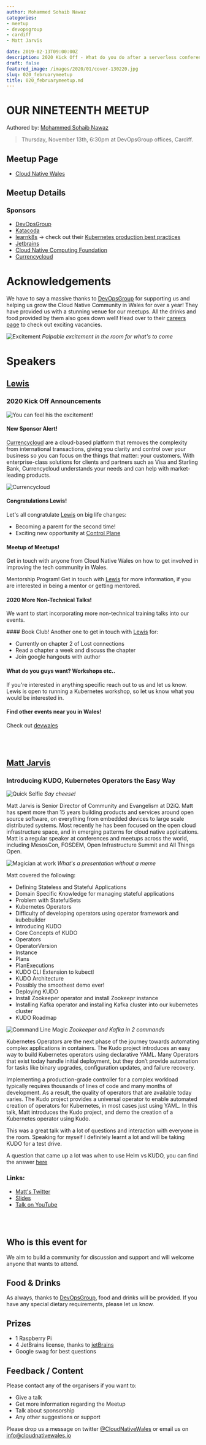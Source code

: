 ```yaml
---
author: Mohammed Sohaib Nawaz
categories:
- meetup
- devopsgroup
- cardiff
- Matt Jarvis

date: 2019-02-13T09:00:00Z
description: 2020 Kick Off - What do you do after a serverless conference? Attended a meetup of course!
draft: false
featured_image: /images/2020/01/cover-130220.jpg
slug: 020_februarymeetup
title: 020_februarymeetup.md
---
```


# OUR NINETEENTH MEETUP
Authored by: [Mohammed Sohaib Nawaz](https://twitter.com/saibnawaz)

> Thursday, November 13th, 6:30pm at DevOpsGroup offices, Cardiff.

## Meetup Page

* [Cloud Native Wales](https://www.meetup.com/cloudnativewales/)

## Meetup Details
### Sponsors

* [DevOpsGroup](https://www.devopsgroup.com/)
* [Katacoda](https://www.katacoda.com)
* [learnk8s](https://learnk8s.io/) -> check out their [Kubernetes production best practices](https://learnk8s.io/production-best-practices/)
* [Jetbrains](https://www.jetbrains.com/)
* [Cloud Native Computing Foundation](https://www.cncf.io/)
* [Currencycloud](https://www.currencycloud.com/)

# Acknowledgements

We have to say a massive thanks to [DevOpsGroup](https://www.devopsgroup.com/) for supporting us and helping us grow the Cloud Native Community in Wales for over a year! They have provided us with a stunning venue for our meetups. All the drinks and food provided by them also goes down well! Head over to their [careers page](https://www.devopsgroup.com/careers/) to check out exciting vacancies.

![Excitement](/images/2020/01/130220-2.jpeg)
*Palpable excitement in the room for what's to come*

# Speakers

## [Lewis](https://twitter.com/dantwining)
### 2020 Kick Off Announcements 

![You can feel his the excitement!](/images/2020/01/130220-3.jpeg)


#### New Sponsor Alert!  
[Currencycloud](https://www.currencycloud.com/) are a cloud-based platform that removes the complexity from international transactions, giving you clarity and control over your business so you can focus on the things that matter: your customers. With enterprise-class solutions for clients and partners such as Visa and Starling Bank, Currencycloud understands your needs and can help with market-leading products. 

![Currencycloud](/images/2020/01/currencycloud.jpeg)

#### Congratulations Lewis! 
Let's all congratulate [Lewis](https://twitter.com/denhamparry) on big life changes:
 * Becoming a parent for the second time!  
 * Exciting new opportunity at [Control Plane](https://control-plane.io/)  

#### Meetup of Meetups!
Get in touch with anyone from Cloud Native Wales on how to get involved in improving the tech community in Wales.

Mentorship Program!
Get in touch with [Lewis](https://twitter.com/denhamparry) for more information, if you are interested in being a mentor or getting mentored.

#### 2020 More Non-Technical Talks!
We want to start incorporating more non-technical training talks into our events.

#### Book Club!
Another one to get in touch with [Lewis](https://twitter.com/denhamparry) for:
* Currently on chapter 2 of Lost connections  
* Read a chapter a week and discuss the chapter  
* Join google hangouts with author

#### What do you guys want? Workshops etc..
If you're interested in anything specific reach out to us and let us know. Lewis is open to running a Kubernetes workshop, so let us know what you would be interested in.

#### Find other events near you in Wales!
Check out [devwales](https://devwales.com/groups)



<br />
<br />

## [Matt Jarvis](mattjarvis.org.uk)
### Introducing KUDO, Kubernetes Operators the Easy Way


![Quick Selfie](/images/2020/01/130220-4.jpeg)
*Say cheese!*

Matt Jarvis is Senior Director of Community and Evangelism at D2iQ. Matt has spent more than 15 years building products and services around open source software, on everything from embedded devices to large scale distributed systems. Most recently he has been focused on the open cloud infrastructure space, and in emerging patterns for cloud native applications. Matt is a regular speaker at conferences and meetups across the world, including MesosCon, FOSDEM, Open Infrastructure Summit and All Things Open.

![Magician at work](/images/2020/01/130220-5.jpeg)
*What's a presentation without a meme*

Matt covered the following:
* Defining Stateless and Stateful Applications
* Domain Specific Knowledge for managing stateful applications
* Problem with StatefulSets
* Kubernetes Operators
* Difficulty of developing operators using operator framework and kubebuilder
* Introducing KUDO
* Core Concepts of KUDO
* Operators
* OperatorVersion
* Instance
* Plans
* PlanExecutions
* KUDO CLI Extension to kubectl
* KUDO Architecture
* Possibly the smoothest demo ever!
* Deploying KUDO
* Install Zookeeper operator and install Zookeepr instance
* Installing Kafka operator and installing Kafka cluster into our kubernetes cluster
* KUDO Roadmap

![Command Line Magic](/images/2020/01/130220-6.jpeg)
*Zookeeper and Kafka in 2 commands*

Kubernetes Operators are the next phase of the journey towards automating complex applications in containers. The Kudo project introduces an easy way to build Kubernetes operators using declarative YAML. Many Operators that exist today handle initial deployment, but they don’t provide automation for tasks like binary upgrades, configuration updates, and failure recovery.

Implementing a production-grade controller for a complex workload typically requires thousands of lines of code and many months of development. As a result, the quality of operators that are available today varies. The Kudo project provides a universal operator to enable automated creation of operators for Kubernetes, in most cases just using YAML. In this talk, Matt introduces the Kudo project, and demo the creation of a Kubernetes operator using Kudo.

This was a great talk with a lot of questions and interaction with everyone in the room. Speaking for myself I definitely learnt a lot and will be taking KUDO for a test drive.

A question that came up a lot was when to use Helm vs KUDO, you can find the answer [here](https://kudo.dev/docs/comparison.html)


### Links:

* [Matt's Twitter](https://twitter.com/ipedrazas)
* [Slides](http://ceur-ws.org/Vol-2382/ICT4S2019_paper_28.pdf)
* [Talk on YouTube](https://www.youtube.com/watch?v=hu2xzvBlKlo)


<br />
<br />

## Who is this event for
We aim to build a community for discussion and support and will welcome anyone that wants to attend.


## Food & Drinks
As always, thanks to [DevOpsGroup](https://www.devopsgroup.com/), food and drinks will be provided. If you have any special dietary requirements, please let us know.

## Prizes
- 1 Raspberry Pi 
- 4 JetBrains license, thanks to [jetBrains](https://www.jetbrains.com/)
- Google swag for best questions  

## Feedback / Content
Please contact any of the organisers if you want to:

* Give a talk
* Get more information regarding the Meetup
* Talk about sponsorship
* Any other suggestions or support

Please drop us a message on twitter [@CloudNativeWales](https://twitter.com/CloudNativeWal) or email us on info@cloudnativewales.io
